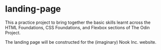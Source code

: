 # landing-page

This a practice project to bring together the basic skills learnt across the HTML Foundations, CSS Foundations, and Flexbox sections of The Odin Project.

The landing page will be constructed for the (imaginary) Nook Inc. website.